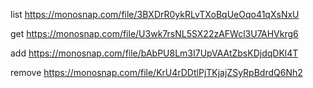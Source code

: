 list https://monosnap.com/file/3BXDrR0ykRLvTXoBqUeOqo41qXsNxU

get https://monosnap.com/file/U3wk7rsNL5SX22zAFWcl3U7AHVkrg6

add https://monosnap.com/file/bAbPU8Lm3I7UpVAAtZbsKDjdqDKl4T

remove https://monosnap.com/file/KrU4rDDtlPjTKjajZSyRpBdrdQ6Nh2
